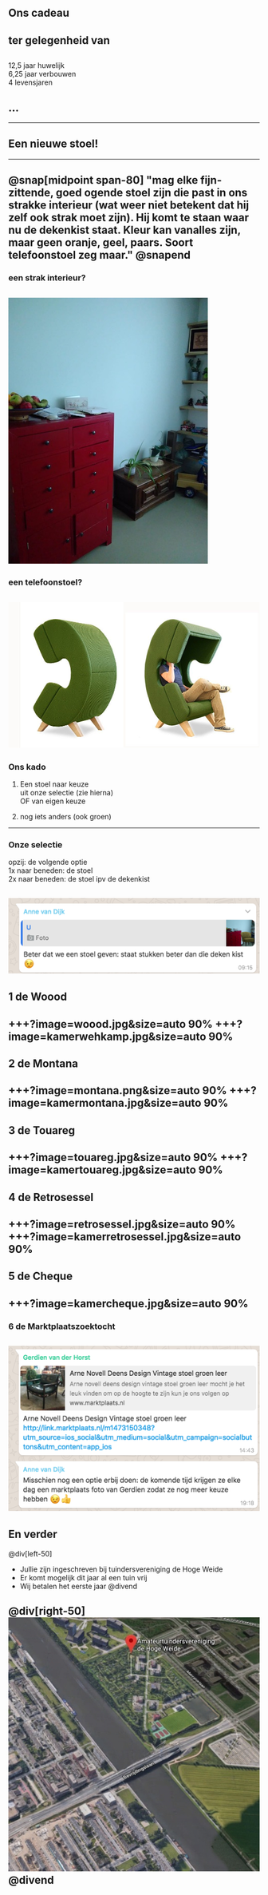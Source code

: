 ## Ons cadeau  
## ter gelegenheid van
##  
  
12,5 jaar huwelijk  
6,25 jaar verbouwen  
4 levensjaren
## ...  
---
## Een nieuwe stoel!
---
@snap[midpoint span-80]
"mag elke **fijn-zittend**e, **goed ogend**e stoel zijn die **past in ons strakke interieur** (wat weer niet betekent dat hij zelf ook strak moet zijn). Hij komt te staan waar nu de dekenkist staat. Kleur kan vanalles zijn, maar **geen oranje, geel, paars**. **Soort telefoonstoel** zeg maar."
@snapend
---
### een strak interieur?
![](strak.jpg)
---
### een telefoonstoel?
![](telefoonstoel.jpg)
---
### Ons kado
  
1) Een stoel naar keuze  
uit onze selectie (zie hierna)  
OF
van eigen keuze  
  
2) nog iets anders (ook groen)  
---
### Onze selectie
  
    
opzij: de volgende optie  
1x naar beneden: de stoel  
2x naar beneden: de stoel ipv de dekenkist  

![](annedekenkist.png)
---
##  1 de Woood
+++?image=woood.jpg&size=auto 90%
+++?image=kamerwehkamp.jpg&size=auto 90%
---
## 2 de Montana
+++?image=montana.png&size=auto 90%
+++?image=kamermontana.jpg&size=auto 90%
---
## 3 de Touareg
+++?image=touareg.jpg&size=auto 90%
+++?image=kamertouareg.jpg&size=auto 90%
---
## 4 de Retrosessel
+++?image=retrosessel.jpg&size=auto 90%
+++?image=kamerretrosessel.jpg&size=auto 90%
---
## 5 de Cheque
+++?image=kamercheque.jpg&size=auto 90%
---
### 6 de Marktplaatszoektocht
![](marktplaats.png)
---
## En verder
@div[left-50]
  
- Jullie zijn ingeschreven bij tuindersvereniging de Hoge Weide  
- Er komt mogelijk dit jaar al een tuin vrij  
- Wij betalen het eerste jaar 
@divend

@div[right-50]
![](tuin.jpg)
@divend
---
